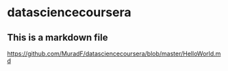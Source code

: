 # datasciencecoursera
## This is a markdown file
https://github.com/MuradF/datasciencecoursera/blob/master/HelloWorld.md
